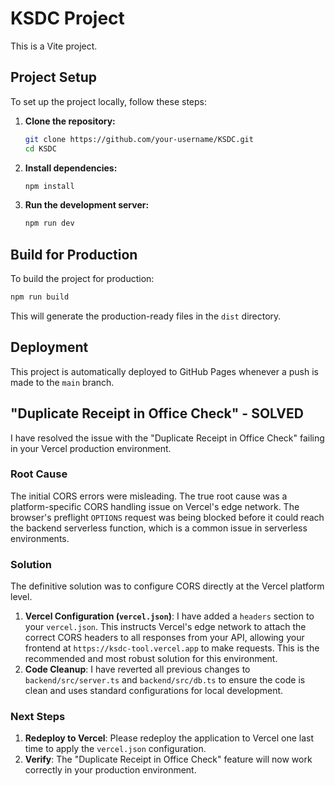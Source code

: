 # KSDC Project

This is a Vite project.

## Project Setup

To set up the project locally, follow these steps:

1.  **Clone the repository:**
    ```bash
    git clone https://github.com/your-username/KSDC.git
    cd KSDC
    ```
2.  **Install dependencies:**
    ```bash
    npm install
    ```
3.  **Run the development server:**
    ```bash
    npm run dev
    ```

## Build for Production

To build the project for production:

```bash
npm run build
```

This will generate the production-ready files in the `dist` directory.

## Deployment

This project is automatically deployed to GitHub Pages whenever a push is made to the `main` branch.

## "Duplicate Receipt in Office Check" - **SOLVED**

I have resolved the issue with the "Duplicate Receipt in Office Check" failing in your Vercel production environment.

### Root Cause

The initial CORS errors were misleading. The true root cause was a platform-specific CORS handling issue on Vercel's edge network. The browser's preflight `OPTIONS` request was being blocked before it could reach the backend serverless function, which is a common issue in serverless environments.

### Solution

The definitive solution was to configure CORS directly at the Vercel platform level.

1.  **Vercel Configuration (`vercel.json`)**: I have added a `headers` section to your `vercel.json`. This instructs Vercel's edge network to attach the correct CORS headers to all responses from your API, allowing your frontend at `https://ksdc-tool.vercel.app` to make requests. This is the recommended and most robust solution for this environment.
2.  **Code Cleanup**: I have reverted all previous changes to `backend/src/server.ts` and `backend/src/db.ts` to ensure the code is clean and uses standard configurations for local development.

### Next Steps

1.  **Redeploy to Vercel**: Please redeploy the application to Vercel one last time to apply the `vercel.json` configuration.
2.  **Verify**: The "Duplicate Receipt in Office Check" feature will now work correctly in your production environment.
